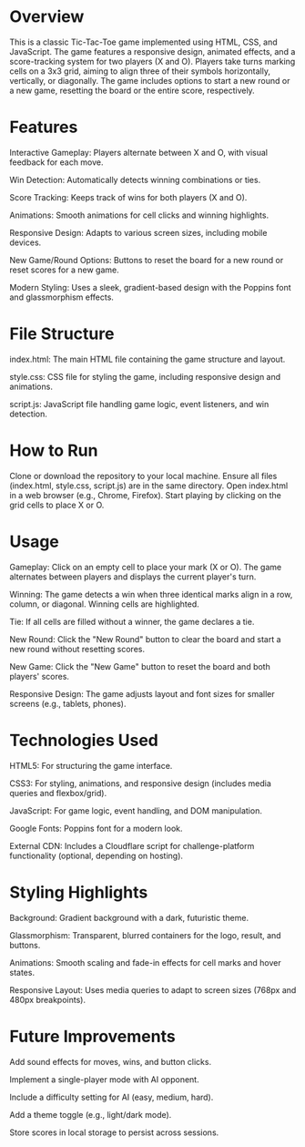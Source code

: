 # Overview

This is a classic Tic-Tac-Toe game implemented using HTML, CSS, and JavaScript. The game features a responsive design, animated effects, and a score-tracking system for two players (X and O). Players take turns marking cells on a 3x3 grid, aiming to align three of their symbols horizontally, vertically, or diagonally. The game includes options to start a new round or a new game, resetting the board or the entire score, respectively.

# Features

Interactive Gameplay: Players alternate between X and O, with visual feedback for each move.

Win Detection: Automatically detects winning combinations or ties.

Score Tracking: Keeps track of wins for both players (X and O).

Animations: Smooth animations for cell clicks and winning highlights.

Responsive Design: Adapts to various screen sizes, including mobile devices.

New Game/Round Options: Buttons to reset the board for a new round or reset scores for a new game.

Modern Styling: Uses a sleek, gradient-based design with the Poppins font and glassmorphism effects.

# File Structure

index.html: The main HTML file containing the game structure and layout.

style.css: CSS file for styling the game, including responsive design and animations.

script.js: JavaScript file handling game logic, event listeners, and win detection.

# How to Run

Clone or download the repository to your local machine.
Ensure all files (index.html, style.css, script.js) are in the same directory.
Open index.html in a web browser (e.g., Chrome, Firefox).
Start playing by clicking on the grid cells to place X or O.

# Usage

Gameplay: Click on an empty cell to place your mark (X or O). The game alternates between players and displays the current player's turn.

Winning: The game detects a win when three identical marks align in a row, column, or diagonal. Winning cells are highlighted.

Tie: If all cells are filled without a winner, the game declares a tie.

New Round: Click the "New Round" button to clear the board and start a new round without resetting scores.

New Game: Click the "New Game" button to reset the board and both players' scores.

Responsive Design: The game adjusts layout and font sizes for smaller screens (e.g., tablets, phones).

# Technologies Used

HTML5: For structuring the game interface.

CSS3: For styling, animations, and responsive design (includes media queries and flexbox/grid).

JavaScript: For game logic, event handling, and DOM manipulation.

Google Fonts: Poppins font for a modern look.

External CDN: Includes a Cloudflare script for challenge-platform functionality (optional, depending on hosting).

# Styling Highlights

Background: Gradient background with a dark, futuristic theme.

Glassmorphism: Transparent, blurred containers for the logo, result, and buttons.

Animations: Smooth scaling and fade-in effects for cell marks and hover states.

Responsive Layout: Uses media queries to adapt to screen sizes (768px and 480px breakpoints).

# Future Improvements

Add sound effects for moves, wins, and button clicks.

Implement a single-player mode with AI opponent.

Include a difficulty setting for AI (easy, medium, hard).

Add a theme toggle (e.g., light/dark mode).

Store scores in local storage to persist across sessions.

